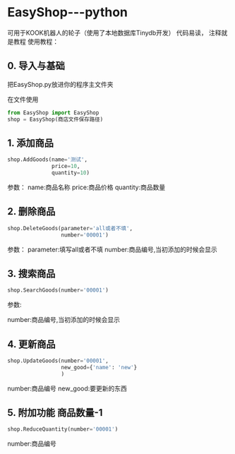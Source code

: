 # EasyShop---python

可用于KOOK机器人的轮子（使用了本地数据库Tinydb开发） 代码易读， 注释就是教程
使用教程：

## 0. 导入与基础

把EasyShop.py放进你的程序主文件夹

在文件使用

```python
from EasyShop import EasyShop
shop = EasyShop(商店文件保存路径)
```

## 1. 添加商品

```python
shop.AddGoods(name='测试',
              price=10,
              quantity=10)
```

参数：
name:商品名称
price:商品价格
quantity:商品数量

## 2. 删除商品

```python
shop.DeleteGoods(parameter='all或者不填',
                 number='00001')
```

参数：
parameter:填写all或者不填
number:商品编号,当初添加的时候会显示

## 3. 搜索商品

```python
shop.SearchGoods(number='00001')
```

参数:



number:商品编号,当初添加的时候会显示

## 4. 更新商品

```python
shop.UpdateGoods(number='00001',
                 new_good={'name': 'new'}
                 )
```

number:商品编号
new_good:要更新的东西

## 5.  附加功能 商品数量-1

```python
shop.ReduceQuantity(number='00001')
```

number:商品编号
